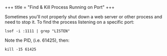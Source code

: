+++
title = "Find & Kill Process Running on Port"
+++

Sometimes you'll not properly shut down a web server or other process and need to stop it. To find the process listening on a specific port:

`lsof -i :1111 | grep "LISTEN"`

Note the PID, (i.e. 61425), then:

`kill -15 61425`
